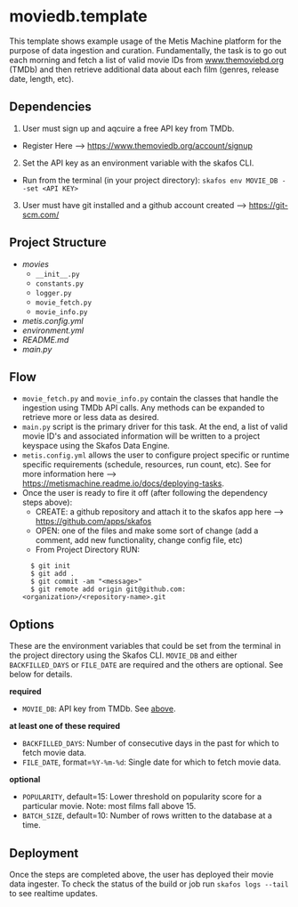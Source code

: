 # moviedb.template
This template shows example usage of the Metis Machine platform for the purpose of data ingestion and curation. Fundamentally, the task is to go out each morning and fetch a list of valid movie IDs from www.themoviebd.org (TMDb) and then retrieve additional data about each film (genres, release date, length, etc).

## Dependencies
1. User must sign up and aqcuire a free API key from TMDb.
  - Register Here --> https://www.themoviedb.org/account/signup
2. Set the API key as an environment variable with the skafos CLI.
  - Run from the terminal (in your project directory): `skafos env MOVIE_DB --set <API KEY>`
3. User must have git installed and a github account created --> https://git-scm.com/

## Project Structure
- *movies*
  - `__init__.py`
  - `constants.py`
  - `logger.py`
  - `movie_fetch.py`
  - `movie_info.py`
- *metis.config.yml*
- *environment.yml*
- *README.md*
- *main.py*

## Flow
- `movie_fetch.py` and `movie_info.py` contain the classes that handle the ingestion using TMDb API calls. Any methods can be expanded to retrieve more or less data as desired.
- `main.py` script is the primary driver for this task. At the end, a list of valid movie ID's and associated information will be written to a project keyspace using the Skafos Data Engine.
- `metis.config.yml` allows the user to configure project specific or runtime specific requirements (schedule, resources, run count, etc). See for more information here --> https://metismachine.readme.io/docs/deploying-tasks.
- Once the user is ready to fire it off (after following the dependency steps above):
  - CREATE: a github repository and attach it to the skafos app here --> https://github.com/apps/skafos
  - OPEN: one of the files and make some sort of change (add a comment, add new functionality, change config file, etc)
  - From Project Directory RUN:
  ```
    $ git init
    $ git add .
    $ git commit -am "<message>"
    $ git remote add origin git@github.com:<organization>/<repository-name>.git
   ```

## Options
These are the environment variables that could be set from the terminal in the project directory using the Skafos CLI.
`MOVIE_DB` and either `BACKFILLED_DAYS` or `FILE_DATE` are required and the others are optional. See below for details.

**required**
- `MOVIE_DB`: API key from TMDb. See [above](#Dependencies).

**at least one of these required**
- `BACKFILLED_DAYS`: Number of consecutive days in the past for which to fetch movie data.
- `FILE_DATE`, format=`%Y-%m-%d`: Single date for which to fetch movie data.

**optional**
- `POPULARITY`, default=15: Lower threshold on popularity score for a particular movie. Note: most films fall above 15.
- `BATCH_SIZE`, default=10:  Number of rows written to the database at a time.

## Deployment
Once the steps are completed above, the user has deployed their movie data ingester. To check the status of the build or job run `skafos logs --tail` to see realtime updates.

